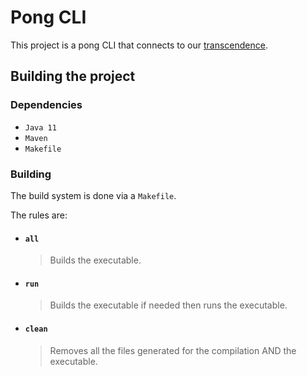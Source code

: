 # Pong CLI

This project is a pong CLI that connects to our [transcendence](https://github.com/TR0NSCENDENCE/TR0NSCENDENCE).

## Building the project

### Dependencies
- `Java 11`
- `Maven`
- `Makefile`

### Building

The build system is done via a `Makefile`.

The rules are:

- #### `all`
	> Builds the executable.

- #### `run`
	> Builds the executable if needed then runs the executable.

- #### `clean`
	> Removes all the files generated for the compilation AND the executable.
